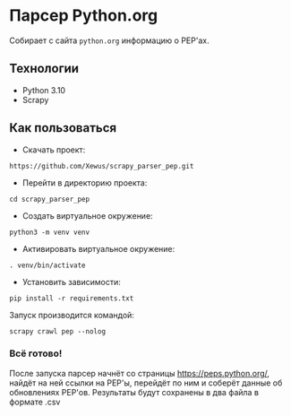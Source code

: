 # Парсер  Python.org
Собирает с сайта `python.org` информацию о PEP'ах.

## Технологии
- Python 3.10
- Scrapy

## Как пользоваться
- Скачать проект:
```
https://github.com/Xewus/scrapy_parser_pep.git
```
- Перейти в директорию проекта:
```
cd scrapy_parser_pep
```
- Создать виртуальное окружение:
```
python3 -m venv venv
```
- Активировать виртуальное окружение:
```
. venv/bin/activate
```
- Установить зависимости:
```
pip install -r requirements.txt
```
Запуск производится командой:
```
scrapy crawl pep --nolog
```
### Всё готово!

После запуска парсер начнёт со страницы https://peps.python.org/, найдёт на ней ссылки на PEP'ы, перейдёт по ним и соберёт данные об обновлениях PEP'ов.
Результаты будут сохранены в два файла в формате .csv
